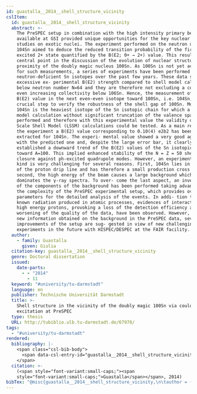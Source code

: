 ```yaml
---
id: guastalla__2014__shell_structure_vicinity
cslItem:
  id: guastalla__2014__shell_structure_vicinity
  abstract: >-
    The PreSPEC setup in combination with the high intensity primary beams
    available at GSI provided unique opportunities for the key nuclear structure
    studies on exotic nuclei. The experiment performed on the neutron deficient
    104Sn aimed to deduce the reduced transition probability of the first
    excited 2+ state quantified by the B(E2; 0+ → 2+) value. This result is the
    central point in the discussion of the evolution of nuclear structure in
    proximity of the doubly magic nucleus 100Sn. As 100Sn is not yet accessible
    for such measurements, a series of experiments have been performed for
    neutron-deficient Sn isotopes over the past few years. These data showed
    excessive ex- perimental B(E2) strength compared to shell model calculations
    below neutron number N=64 and they are therefore not excluding a constant or
    even increasing collectivity below 106Sn. Hence, the measurement of the
    B(E2) value in the next even-even isotope toward 100Sn, i.e. 104Sn, was a
    crucial step to verify the robustness of the shell gap of 100Sn. Moreover,
    104Sn is the heaviest isotope of the Sn isotopic chain for which a shell
    model calculation without significant truncation of the valence space can be
    performed and therefore with this experimental value the validity of Large
    Scale Shell Model (LSSM) calculations could be tested. As a main result of
    the experiment a B(E2) value corresponding to 0.10(4) e2b2 has been
    extracted for 104Sn. The experi- mental value showed a very good agreement
    with the predicted one and, despite the large error bar, it clearly
    established a downward trend of the B(E2) values of the Sn isotopic chain
    toward A=100. This implied enhanced stability of the N = Z = 50 shell
    closure against ph-excited quadrupole modes. However, an experiment of this
    kind is very challenging for several reasons. First, 104Sn lies in proximity
    of the proton drip line and has therefore a small production cross section,
    second, the high energy of the beam causes a large background which by far
    dominates the γ-ray spectra. To over- come the last aspect, an investigation
    of the components of the background has been performed taking advantage of
    the complexity of the PreSPEC experimental setup, which provides over 1000
    parameters for the detailed analysis of the events. In addi- tion to the
    known radiation produced in atomic processes, evidences of interactions of
    high energy protons, provoking a loss of the detection efficiency and a
    worsening of the quality of the data, have been observed. However, from the
    new information obtained on the background in the PreSPEC data, several
    improvements of the setup are sug- gested in view of new challenging
    experiments in the future with HISPEC/DESPEC at the FAIR facility.
  author:
    - family: Guastalla
      given: Giulia
  citation-key: guastalla__2014__shell_structure_vicinity
  genre: Doctoral dissertation
  issued:
    date-parts:
      - - "2014"
        - 11
  keyword: "#university/tu-darmstadt"
  language: en
  publisher: Technische Universität Darmstadt
  title: >-
    Shell structure in the vicinity of the doubly magic 100Sn via coulomb
    excitation at PreSPEC
  type: thesis
  URL: http://tubiblio.ulb.tu-darmstadt.de/67978/
tags:
  - "#university/tu-darmstadt"
rendered:
  bibliography: |-
    <span class="csl-bib-body">
      <span data-csl-entry-id="guastalla__2014__shell_structure_vicinity" class="csl-entry"><span class='author-bib'>Guastalla</span>. <span class='date-bib'>(2014)</span>. <span class='title'><i><b><span style="font-style:normal;">Shell structure in the vicinity of the doubly magic 100Sn via coulomb excitation at PreSPEC</span></b></i></span> [Doctoral dissertation, Technische Universität Darmstadt]. <span class='URL'><a href='http://tubiblio.ulb.tu-darmstadt.de/67978/'>LINK</a></span></span>
    </span>
  citation: >-
    (<span style="font-variant:small-caps;"><span
    style="font-variant:small-caps;">Guastalla</span></span>, 2014)
bibTex: "@misc{guastalla__2014__shell_structure_vicinity,\n\tauthor = {Guastalla, Giulia},\n\tyear = {2014},\n\tmonth = {11},\n\tschool = {Technische Universit{\\\" a}t Darmstadt},\n\ttitle = {Shell structure in the vicinity of the doubly magic 100Sn via coulomb excitation at {PreSPEC}},\n\ttype = {Doctoral dissertation},\n\turl = {http://tubiblio.ulb.tu-darmstadt.de/67978/},\n}\n\n"
---
```

